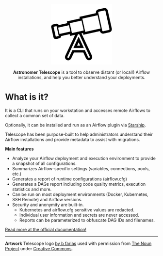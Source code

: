 <!--suppress HtmlDeprecatedAttribute -->
<p align="center">
  <img
    width="200px" height="200px"
    src="https://raw.githubusercontent.com/astronomer/telescope/main/telescope.svg"
    alt="Astronomer Telescope Logo"
  />
</p>
<p align="center">
  <b>Astronomer Telescope</b> is a tool to observe distant (or local!) Airflow installations,
  and help you better understand your deployments.
</p>

# What is it?
It is a CLI that runs on your workstation and accesses remote Airflows to collect a common set of data.

Optionally, it can be installed and run as an Airflow plugin via [Starship](https://github.com/astronomer/starship).

Telescope has been purpose-built to help administrators understand their Airflow installations
and provide metadata to assist with migrations.

**Main features**
- Analyze your Airflow deployment and execution environment to provide a snapshot of all configurations.
- Summarizes Airflow-specific settings (variables, connections, pools, etc.)
- Generates a report of runtime configurations (airflow.cfg)
- Generates a DAGs report including code quality metrics, execution statistics and more.
- Can be run on most deployment environments (Docker, Kubernetes, SSH Remote) and Airflow versions.
- Security and anonymity are built-in.
  - Kubernetes and airflow.cfg sensitive values are redacted.
  - Individual user information and secrets are never accessed.
  - Reports can be parameterized to obfuscate DAG IDs and filenames.

[Read more at the official documentation!](https://astronomer.github.io/telescope)

---

**Artwork**
Telescope logo [by b farias](https://thenounproject.com/bfarias/) used with permission
from [The Noun Project](https://thenounproject.com/icon/telescope-1187570/)
under [Creative Commons](https://creativecommons.org/licenses/by/3.0/us/legalcode).

